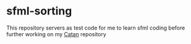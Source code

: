 # sfml-sorting

This repository servers as test code for me to learn sfml coding before further working on my [Catan]() repository
